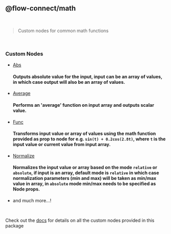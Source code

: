 ## @flow-connect/math

<br/>

> Custom nodes for common math functions

<br/>

### Custom Nodes

- [Abs](https://flow-connect.saurabhagat.me/reference/standard-nodes/math/abs.html) <br/>
  #### Outputs absolute value for the input, input can be an array of values, in which case output will also be an array of values.
- [Average](https://flow-connect.saurabhagat.me/reference/standard-nodes/math/average.html) <br/>
  #### Performs an 'average' function on input array and outputs scalar value.
- [Func](https://flow-connect.saurabhagat.me/reference/standard-nodes/math/func.html) <br/>
  #### Transforms input value or array of values using the  math function provided as prop to node for e.g. `sin(t) + 0.2cos(2.8t)`, where `t` is the input value or current value from input array.
- [Normalize](https://flow-connect.saurabhagat.me/reference/standard-nodes/math/normalize.html) <br/>
  #### Normalizes the input value or array based on the mode `relative` or `absolute`, if input is an array, default mode is `relative` in which case normalization parameters (min and max) will be taken as min/max value in array, in `absolute` mode min/max needs to be specified as Node props.
- and much more...!

<br/>

Check out the [docs](https://flow-connect.saurabhagat.me/reference/standard-nodes/math.html) for details on all the custom nodes provided in this package
